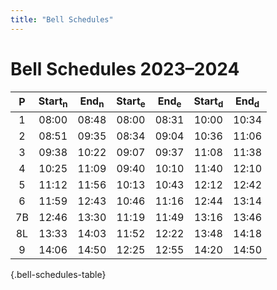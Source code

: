 ```yaml
---
title: "Bell Schedules"
---
```


# Bell Schedules 2023–2024

|  P  | Start<sub>n</sub> | End<sub>n</sub> | Start<sub>e</sub> | End<sub>e</sub> | Start<sub>d</sub> | End<sub>d</sub> |
| :-: | :---------------: | :-------------: | :---------------: | :-------------: | :---------------: | :-------------: |
|  1  |       08:00       |      08:48      |       08:00       |      08:31      |       10:00       |      10:34      |
|  2  |       08:51       |      09:35      |       08:34       |      09:04      |       10:36       |      11:06      |
|  3  |       09:38       |      10:22      |       09:07       |      09:37      |       11:08       |      11:38      |
|  4  |       10:25       |      11:09      |       09:40       |      10:10      |       11:40       |      12:10      |
|  5  |       11:12       |      11:56      |       10:13       |      10:43      |       12:12       |      12:42      |
|  6  |       11:59       |      12:43      |       10:46       |      11:16      |       12:44       |      13:14      |
| 7B  |       12:46       |      13:30      |       11:19       |      11:49      |       13:16       |      13:46      |
| 8L  |       13:33       |      14:03      |       11:52       |      12:22      |       13:48       |      14:18      |
|  9  |       14:06       |      14:50      |       12:25       |      12:55      |       14:20       |      14:50      |
{.bell-schedules-table}